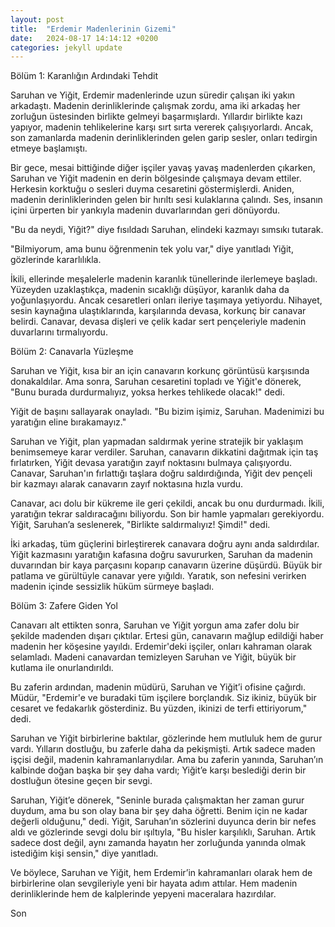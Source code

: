 ```yaml
---
layout: post
title:  "Erdemir Madenlerinin Gizemi"
date:   2024-08-17 14:14:12 +0200
categories: jekyll update
---
```


Bölüm 1: Karanlığın Ardındaki Tehdit

Saruhan ve Yiğit, Erdemir madenlerinde uzun süredir çalışan iki yakın arkadaştı. Madenin derinliklerinde çalışmak zordu, ama iki arkadaş her zorluğun üstesinden birlikte gelmeyi başarmışlardı. Yıllardır birlikte kazı yapıyor, madenin tehlikelerine karşı sırt sırta vererek çalışıyorlardı. Ancak, son zamanlarda madenin derinliklerinden gelen garip sesler, onları tedirgin etmeye başlamıştı.

Bir gece, mesai bittiğinde diğer işçiler yavaş yavaş madenlerden çıkarken, Saruhan ve Yiğit madenin en derin bölgesinde çalışmaya devam ettiler. Herkesin korktuğu o sesleri duyma cesaretini göstermişlerdi. Aniden, madenin derinliklerinden gelen bir hırıltı sesi kulaklarına çalındı. Ses, insanın içini ürperten bir yankıyla madenin duvarlarından geri dönüyordu.

"Bu da neydi, Yiğit?" diye fısıldadı Saruhan, elindeki kazmayı sımsıkı tutarak.

"Bilmiyorum, ama bunu öğrenmenin tek yolu var," diye yanıtladı Yiğit, gözlerinde kararlılıkla.

İkili, ellerinde meşalelerle madenin karanlık tünellerinde ilerlemeye başladı. Yüzeyden uzaklaştıkça, madenin sıcaklığı düşüyor, karanlık daha da yoğunlaşıyordu. Ancak cesaretleri onları ileriye taşımaya yetiyordu. Nihayet, sesin kaynağına ulaştıklarında, karşılarında devasa, korkunç bir canavar belirdi. Canavar, devasa dişleri ve çelik kadar sert pençeleriyle madenin duvarlarını tırmalıyordu.

Bölüm 2: Canavarla Yüzleşme

Saruhan ve Yiğit, kısa bir an için canavarın korkunç görüntüsü karşısında donakaldılar. Ama sonra, Saruhan cesaretini topladı ve Yiğit'e dönerek, "Bunu burada durdurmalıyız, yoksa herkes tehlikede olacak!" dedi.

Yiğit de başını sallayarak onayladı. "Bu bizim işimiz, Saruhan. Madenimizi bu yaratığın eline bırakamayız."

Saruhan ve Yiğit, plan yapmadan saldırmak yerine stratejik bir yaklaşım benimsemeye karar verdiler. Saruhan, canavarın dikkatini dağıtmak için taş fırlatırken, Yiğit devasa yaratığın zayıf noktasını bulmaya çalışıyordu. Canavar, Saruhan'ın fırlattığı taşlara doğru saldırdığında, Yiğit dev pençeli bir kazmayı alarak canavarın zayıf noktasına hızla vurdu.

Canavar, acı dolu bir kükreme ile geri çekildi, ancak bu onu durdurmadı. İkili, yaratığın tekrar saldıracağını biliyordu. Son bir hamle yapmaları gerekiyordu. Yiğit, Saruhan’a seslenerek, "Birlikte saldırmalıyız! Şimdi!" dedi.

İki arkadaş, tüm güçlerini birleştirerek canavara doğru aynı anda saldırdılar. Yiğit kazmasını yaratığın kafasına doğru savururken, Saruhan da madenin duvarından bir kaya parçasını koparıp canavarın üzerine düşürdü. Büyük bir patlama ve gürültüyle canavar yere yığıldı. Yaratık, son nefesini verirken madenin içinde sessizlik hüküm sürmeye başladı.

Bölüm 3: Zafere Giden Yol

Canavarı alt ettikten sonra, Saruhan ve Yiğit yorgun ama zafer dolu bir şekilde madenden dışarı çıktılar. Ertesi gün, canavarın mağlup edildiği haber madenin her köşesine yayıldı. Erdemir'deki işçiler, onları kahraman olarak selamladı. Madeni canavardan temizleyen Saruhan ve Yiğit, büyük bir kutlama ile onurlandırıldı.

Bu zaferin ardından, madenin müdürü, Saruhan ve Yiğit’i ofisine çağırdı. Müdür, "Erdemir'e ve buradaki tüm işçilere borçlandık. Siz ikiniz, büyük bir cesaret ve fedakarlık gösterdiniz. Bu yüzden, ikinizi de terfi ettiriyorum," dedi.

Saruhan ve Yiğit birbirlerine baktılar, gözlerinde hem mutluluk hem de gurur vardı. Yılların dostluğu, bu zaferle daha da pekişmişti. Artık sadece maden işçisi değil, madenin kahramanlarıydılar. Ama bu zaferin yanında, Saruhan’ın kalbinde doğan başka bir şey daha vardı; Yiğit’e karşı beslediği derin bir dostluğun ötesine geçen bir sevgi.

Saruhan, Yiğit’e dönerek, "Seninle burada çalışmaktan her zaman gurur duydum, ama bu son olay bana bir şey daha öğretti. Benim için ne kadar değerli olduğunu," dedi. Yiğit, Saruhan’ın sözlerini duyunca derin bir nefes aldı ve gözlerinde sevgi dolu bir ışıltıyla, "Bu hisler karşılıklı, Saruhan. Artık sadece dost değil, aynı zamanda hayatın her zorluğunda yanında olmak istediğim kişi sensin," diye yanıtladı.

Ve böylece, Saruhan ve Yiğit, hem Erdemir’in kahramanları olarak hem de birbirlerine olan sevgileriyle yeni bir hayata adım attılar. Hem madenin derinliklerinde hem de kalplerinde yepyeni maceralara hazırdılar.

Son